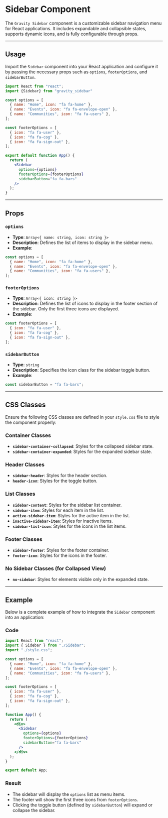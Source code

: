 # Sidebar Component

The `Gravity Sidebar` component is a customizable sidebar navigation menu for React applications. It includes expandable and collapsible states, supports dynamic icons, and is fully configurable through props.

---

## Usage

Import the `Sidebar` component into your React application and configure it by passing the necessary props such as `options`, `footerOptions`, and `sidebarButton`.

```jsx
import React from "react";
import {Sidebar} from "gravity_sidebar"

const options = [
  { name: "Home", icon: "fa fa-home" },
  { name: "Events", icon: "fa fa-envelope-open" },
  { name: "Communities", icon: "fa fa-users" },
];

const footerOptions = [
  { icon: "fa fa-user" },
  { icon: "fa fa-cog" },
  { icon: "fa fa-sign-out" },
];

export default function App() {
  return (
    <Sidebar
      options={options}
      footerOptions={footerOptions}
      sidebarButton="fa fa-bars"
    />
  );
}
```

---

## Props

### `options`

- **Type**: `Array<{ name: string, icon: string }>`
- **Description**: Defines the list of items to display in the sidebar menu.
- **Example**:

```jsx
const options = [
  { name: "Home", icon: "fa fa-home" },
  { name: "Events", icon: "fa fa-envelope-open" },
  { name: "Communities", icon: "fa fa-users" },
];
```

### `footerOptions`

- **Type**: `Array<{ icon: string }>`
- **Description**: Defines the list of icons to display in the footer section of the sidebar. Only the first three icons are displayed.
- **Example**:

```jsx
const footerOptions = [
  { icon: "fa fa-user" },
  { icon: "fa fa-cog" },
  { icon: "fa fa-sign-out" },
];
```

### `sidebarButton`

- **Type**: `string`
- **Description**: Specifies the icon class for the sidebar toggle button.
- **Example**:

```jsx
const sidebarButton = "fa fa-bars";
```

---

## CSS Classes

Ensure the following CSS classes are defined in your `style.css` file to style the component properly:

### Container Classes

- **`sidebar-container-collapsed`**: Styles for the collapsed sidebar state.
- **`sidebar-container-expanded`**: Styles for the expanded sidebar state.

### Header Classes

- **`sidebar-header`**: Styles for the header section.
- **`header-icon`**: Styles for the toggle button.

### List Classes

- **`sidebar-content`**: Styles for the sidebar list container.
- **`sidebar-item`**: Styles for each item in the list.
- **`active-sidebar-item`**: Styles for the active item in the list.
- **`inactive-sidebar-item`**: Styles for inactive items.
- **`sidebar-list-icon`**: Styles for the icons in the list items.

### Footer Classes

- **`sidebar-footer`**: Styles for the footer container.
- **`footer-icon`**: Styles for the icons in the footer.

### No Sidebar Classes (for Collapsed View)

- **`no-sidebar`**: Styles for elements visible only in the expanded state.

---

## Example

Below is a complete example of how to integrate the `Sidebar` component into an application:

### Code

```jsx
import React from "react";
import { Sidebar } from "./Sidebar";
import "./style.css";

const options = [
  { name: "Home", icon: "fa fa-home" },
  { name: "Events", icon: "fa fa-envelope-open" },
  { name: "Communities", icon: "fa fa-users" },
];

const footerOptions = [
  { icon: "fa fa-user" },
  { icon: "fa fa-cog" },
  { icon: "fa fa-sign-out" },
];

function App() {
  return (
    <div>
      <Sidebar
        options={options}
        footerOptions={footerOptions}
        sidebarButton="fa fa-bars"
      />
    </div>
  );
}

export default App;
```

### Result

- The sidebar will display the `options` list as menu items.
- The footer will show the first three icons from `footerOptions`.
- Clicking the toggle button (defined by `sidebarButton`) will expand or collapse the sidebar.

